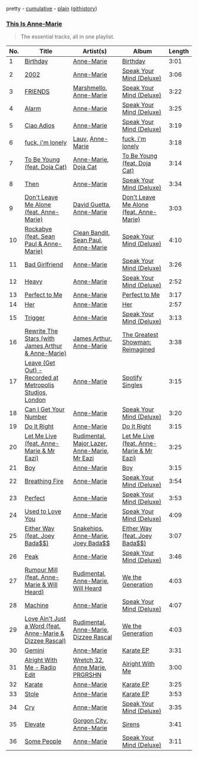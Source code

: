 pretty - [cumulative](https://github.com/catzs/spotify-playlist-archive/blob/master/playlists/cumulative/This%20Is%20Anne-Marie.md) - [plain](https://github.com/catzs/spotify-playlist-archive/blob/master/playlists/plain/37i9dQZF1DWYASkezwUcax) ([githistory](https://github.githistory.xyz/catzs/spotify-playlist-archive/blob/master/playlists/plain/37i9dQZF1DWYASkezwUcax))

### [This Is Anne-Marie](https://open.spotify.com/playlist/37i9dQZF1DWYASkezwUcax)

> The essential tracks, all in one playlist.

| No. | Title | Artist(s) | Album | Length |
|---|---|---|---|---|
| 1 | [Birthday](https://open.spotify.com/track/5hff5RQeE84pznOt8WEWeO) | [Anne-Marie](https://open.spotify.com/artist/1zNqDE7qDGCsyzJwohVaoX) | [Birthday](https://open.spotify.com/album/2KLNA0H5XiiMLPAWSb8sUu) | 3:01 |
| 2 | [2002](https://open.spotify.com/track/6SFStUDQZNaGPKWOx9ZiJB) | [Anne-Marie](https://open.spotify.com/artist/1zNqDE7qDGCsyzJwohVaoX) | [Speak Your Mind (Deluxe)](https://open.spotify.com/album/661ouXU4o4oBewWvVzQN7H) | 3:06 |
| 3 | [FRIENDS](https://open.spotify.com/track/2YEgNQiMKWTlmuSBuF48W8) | [Marshmello](https://open.spotify.com/artist/64KEffDW9EtZ1y2vBYgq8T), [Anne-Marie](https://open.spotify.com/artist/1zNqDE7qDGCsyzJwohVaoX) | [Speak Your Mind (Deluxe)](https://open.spotify.com/album/661ouXU4o4oBewWvVzQN7H) | 3:22 |
| 4 | [Alarm](https://open.spotify.com/track/3yp6M7FXTFOoSaVxjN5jkS) | [Anne-Marie](https://open.spotify.com/artist/1zNqDE7qDGCsyzJwohVaoX) | [Speak Your Mind (Deluxe)](https://open.spotify.com/album/661ouXU4o4oBewWvVzQN7H) | 3:25 |
| 5 | [Ciao Adios](https://open.spotify.com/track/3rmAQdLTHh32rZYosC6rOY) | [Anne-Marie](https://open.spotify.com/artist/1zNqDE7qDGCsyzJwohVaoX) | [Speak Your Mind (Deluxe)](https://open.spotify.com/album/661ouXU4o4oBewWvVzQN7H) | 3:19 |
| 6 | [fuck, i'm lonely](https://open.spotify.com/track/322tcqPhma7F6hfCeLisx0) | [Lauv](https://open.spotify.com/artist/5JZ7CnR6gTvEMKX4g70Amv), [Anne-Marie](https://open.spotify.com/artist/1zNqDE7qDGCsyzJwohVaoX) | [fuck, i'm lonely](https://open.spotify.com/album/60sI3iRfHfu7YpcTpZ29W1) | 3:18 |
| 7 | [To Be Young (feat. Doja Cat)](https://open.spotify.com/track/4YAg8h8WliHZlW5wuv8Jpk) | [Anne-Marie](https://open.spotify.com/artist/1zNqDE7qDGCsyzJwohVaoX), [Doja Cat](https://open.spotify.com/artist/5cj0lLjcoR7YOSnhnX0Po5) | [To Be Young (feat. Doja Cat)](https://open.spotify.com/album/4GulJ0PbD2o6ThcdvIw8Bd) | 3:14 |
| 8 | [Then](https://open.spotify.com/track/7tiRHGJtZzx6iWKfFpP6oF) | [Anne-Marie](https://open.spotify.com/artist/1zNqDE7qDGCsyzJwohVaoX) | [Speak Your Mind (Deluxe)](https://open.spotify.com/album/661ouXU4o4oBewWvVzQN7H) | 3:34 |
| 9 | [Don't Leave Me Alone (feat. Anne-Marie)](https://open.spotify.com/track/2lYTJK94hb0fd1LQtb6Dhk) | [David Guetta](https://open.spotify.com/artist/1Cs0zKBU1kc0i8ypK3B9ai), [Anne-Marie](https://open.spotify.com/artist/1zNqDE7qDGCsyzJwohVaoX) | [Don't Leave Me Alone (feat. Anne-Marie)](https://open.spotify.com/album/4sqrDaJcbCIo6aeqO26maj) | 3:03 |
| 10 | [Rockabye (feat. Sean Paul & Anne-Marie)](https://open.spotify.com/track/6g7dG5bwzCGfjOAkmT2mjI) | [Clean Bandit](https://open.spotify.com/artist/6MDME20pz9RveH9rEXvrOM), [Sean Paul](https://open.spotify.com/artist/3Isy6kedDrgPYoTS1dazA9), [Anne-Marie](https://open.spotify.com/artist/1zNqDE7qDGCsyzJwohVaoX) | [Speak Your Mind (Deluxe)](https://open.spotify.com/album/661ouXU4o4oBewWvVzQN7H) | 4:10 |
| 11 | [Bad Girlfriend](https://open.spotify.com/track/4zCKkJcq6h6mTqLnD2UcYY) | [Anne-Marie](https://open.spotify.com/artist/1zNqDE7qDGCsyzJwohVaoX) | [Speak Your Mind (Deluxe)](https://open.spotify.com/album/661ouXU4o4oBewWvVzQN7H) | 3:26 |
| 12 | [Heavy](https://open.spotify.com/track/0gJ7ssg4WEeikjdyleNdtb) | [Anne-Marie](https://open.spotify.com/artist/1zNqDE7qDGCsyzJwohVaoX) | [Speak Your Mind (Deluxe)](https://open.spotify.com/album/661ouXU4o4oBewWvVzQN7H) | 2:52 |
| 13 | [Perfect to Me](https://open.spotify.com/track/0DC7Zs2qvAbNK1owWQ4mlL) | [Anne-Marie](https://open.spotify.com/artist/1zNqDE7qDGCsyzJwohVaoX) | [Perfect to Me](https://open.spotify.com/album/53WGU9U5hmgWPUdfNitaVO) | 3:17 |
| 14 | [Her](https://open.spotify.com/track/2GjQ5KNXggsIRpx5ZUj2zX) | [Anne-Marie](https://open.spotify.com/artist/1zNqDE7qDGCsyzJwohVaoX) | [Her](https://open.spotify.com/album/2RewEjwnjhUnDlGpFnaBNx) | 2:57 |
| 15 | [Trigger](https://open.spotify.com/track/72vp1y2QLIPeAmIJWaNqZY) | [Anne-Marie](https://open.spotify.com/artist/1zNqDE7qDGCsyzJwohVaoX) | [Speak Your Mind (Deluxe)](https://open.spotify.com/album/661ouXU4o4oBewWvVzQN7H) | 3:13 |
| 16 | [Rewrite The Stars (with James Arthur & Anne-Marie)](https://open.spotify.com/track/78nplE9X2ZGvQh3TKgvldE) | [James Arthur](https://open.spotify.com/artist/4IWBUUAFIplrNtaOHcJPRM), [Anne-Marie](https://open.spotify.com/artist/1zNqDE7qDGCsyzJwohVaoX) | [The Greatest Showman: Reimagined](https://open.spotify.com/album/4dPosP4Io4sDCmeiCxVHW0) | 3:38 |
| 17 | [Leave (Get Out) - Recorded at Metropolis Studios, London](https://open.spotify.com/track/6ClEErrTmd3GzRqGiCEC8G) | [Anne-Marie](https://open.spotify.com/artist/1zNqDE7qDGCsyzJwohVaoX) | [Spotify Singles](https://open.spotify.com/album/6sHBQWEvoS10m9PE9mY9ND) | 3:15 |
| 18 | [Can I Get Your Number](https://open.spotify.com/track/5xh6JKVmYjochtEGGT0qxF) | [Anne-Marie](https://open.spotify.com/artist/1zNqDE7qDGCsyzJwohVaoX) | [Speak Your Mind (Deluxe)](https://open.spotify.com/album/661ouXU4o4oBewWvVzQN7H) | 3:20 |
| 19 | [Do It Right](https://open.spotify.com/track/4lajYC68T7pJGVGIey962P) | [Anne-Marie](https://open.spotify.com/artist/1zNqDE7qDGCsyzJwohVaoX) | [Do It Right](https://open.spotify.com/album/482K2rejXov03MToosqhdO) | 3:15 |
| 20 | [Let Me Live (feat. Anne-Marie & Mr Eazi)](https://open.spotify.com/track/3D1rlKmZdpYUeMtRRLNawc) | [Rudimental](https://open.spotify.com/artist/4WN5naL3ofxrVBgFpguzKo), [Major Lazer](https://open.spotify.com/artist/738wLrAtLtCtFOLvQBXOXp), [Anne-Marie](https://open.spotify.com/artist/1zNqDE7qDGCsyzJwohVaoX), [Mr Eazi](https://open.spotify.com/artist/4TAoP0f9OuWZUesao43xUW) | [Let Me Live (feat. Anne-Marie & Mr Eazi)](https://open.spotify.com/album/4lbrKowAEUP76TRU57FAJI) | 3:25 |
| 21 | [Boy](https://open.spotify.com/track/5eQFxc9ON8B5ZLwSSMMf4L) | [Anne-Marie](https://open.spotify.com/artist/1zNqDE7qDGCsyzJwohVaoX) | [Boy](https://open.spotify.com/album/7bz5fLHhGAja3XDuCUhw24) | 3:15 |
| 22 | [Breathing Fire](https://open.spotify.com/track/1nmkEgQSm1jg525wuGm432) | [Anne-Marie](https://open.spotify.com/artist/1zNqDE7qDGCsyzJwohVaoX) | [Speak Your Mind (Deluxe)](https://open.spotify.com/album/661ouXU4o4oBewWvVzQN7H) | 3:54 |
| 23 | [Perfect](https://open.spotify.com/track/7tkPXzF891ysjsAi6wVaBb) | [Anne-Marie](https://open.spotify.com/artist/1zNqDE7qDGCsyzJwohVaoX) | [Speak Your Mind (Deluxe)](https://open.spotify.com/album/661ouXU4o4oBewWvVzQN7H) | 3:53 |
| 24 | [Used to Love You](https://open.spotify.com/track/0pLI7UBl5ML29OXV0pGlDI) | [Anne-Marie](https://open.spotify.com/artist/1zNqDE7qDGCsyzJwohVaoX) | [Speak Your Mind (Deluxe)](https://open.spotify.com/album/661ouXU4o4oBewWvVzQN7H) | 4:09 |
| 25 | [Either Way (feat. Joey Bada$$)](https://open.spotify.com/track/3nodtPfXcok53E8Uze8gvD) | [Snakehips](https://open.spotify.com/artist/2FwJwEswyIUAljqgjNSHgP), [Anne-Marie](https://open.spotify.com/artist/1zNqDE7qDGCsyzJwohVaoX), [Joey Bada$$](https://open.spotify.com/artist/2P5sC9cVZDToPxyomzF1UH) | [Either Way (feat. Joey Bada$$)](https://open.spotify.com/album/2BGe2R4RsBOGdzZF7bGglE) | 3:07 |
| 26 | [Peak](https://open.spotify.com/track/0kESaEffDbRoH8H89RtYib) | [Anne-Marie](https://open.spotify.com/artist/1zNqDE7qDGCsyzJwohVaoX) | [Speak Your Mind (Deluxe)](https://open.spotify.com/album/661ouXU4o4oBewWvVzQN7H) | 3:46 |
| 27 | [Rumour Mill (feat. Anne-Marie & Will Heard)](https://open.spotify.com/track/6vV9NyQIsWMQ08KOWMSp3a) | [Rudimental](https://open.spotify.com/artist/4WN5naL3ofxrVBgFpguzKo), [Anne-Marie](https://open.spotify.com/artist/1zNqDE7qDGCsyzJwohVaoX), [Will Heard](https://open.spotify.com/artist/39AZSw4A8hCFWunEg2k89Z) | [We the Generation](https://open.spotify.com/album/68s1AYwi1JtoTOD0ggqr2j) | 4:03 |
| 28 | [Machine](https://open.spotify.com/track/1CqT75lawXlC84Abtabilh) | [Anne-Marie](https://open.spotify.com/artist/1zNqDE7qDGCsyzJwohVaoX) | [Speak Your Mind (Deluxe)](https://open.spotify.com/album/661ouXU4o4oBewWvVzQN7H) | 4:07 |
| 29 | [Love Ain't Just a Word (feat. Anne-Marie & Dizzee Rascal)](https://open.spotify.com/track/4gDy2lVjMqhFJIM9ShDw0R) | [Rudimental](https://open.spotify.com/artist/4WN5naL3ofxrVBgFpguzKo), [Anne-Marie](https://open.spotify.com/artist/1zNqDE7qDGCsyzJwohVaoX), [Dizzee Rascal](https://open.spotify.com/artist/0gusqTJKxtU1UTmNRMHZcv) | [We the Generation](https://open.spotify.com/album/68s1AYwi1JtoTOD0ggqr2j) | 4:03 |
| 30 | [Gemini](https://open.spotify.com/track/3ykv9c1SaAgm6dRFXmuaX9) | [Anne-Marie](https://open.spotify.com/artist/1zNqDE7qDGCsyzJwohVaoX) | [Karate EP](https://open.spotify.com/album/22QcOETdThitltw5n6nj7r) | 3:31 |
| 31 | [Alright With Me - Radio Edit](https://open.spotify.com/track/1rueGbglutb44dDVBEEL8O) | [Wretch 32](https://open.spotify.com/artist/0T2sGLJKge2eaFmZJxX7sq), [Anne Marie](https://open.spotify.com/artist/0uKILW6rkH7gA5r6Jt77YA), [PRGRSHN](https://open.spotify.com/artist/129Vnpuw35KvAqxDeqDmpL) | [Alright With Me](https://open.spotify.com/album/17marfBaSrpGO3hyMj9wQl) | 3:00 |
| 32 | [Karate](https://open.spotify.com/track/16d9ovlbeuVuGx9HLd8WmH) | [Anne-Marie](https://open.spotify.com/artist/1zNqDE7qDGCsyzJwohVaoX) | [Karate EP](https://open.spotify.com/album/22QcOETdThitltw5n6nj7r) | 3:25 |
| 33 | [Stole](https://open.spotify.com/track/0bJsYjsc7MTcZfk1SQJPTY) | [Anne-Marie](https://open.spotify.com/artist/1zNqDE7qDGCsyzJwohVaoX) | [Karate EP](https://open.spotify.com/album/22QcOETdThitltw5n6nj7r) | 3:53 |
| 34 | [Cry](https://open.spotify.com/track/5wJsFkDUeWzWTfr9jjy3SV) | [Anne-Marie](https://open.spotify.com/artist/1zNqDE7qDGCsyzJwohVaoX) | [Speak Your Mind (Deluxe)](https://open.spotify.com/album/661ouXU4o4oBewWvVzQN7H) | 3:35 |
| 35 | [Elevate](https://open.spotify.com/track/7rOcHMYABCWUrgZWzQoLem) | [Gorgon City](https://open.spotify.com/artist/4VNQWV2y1E97Eqo2D5UTjx), [Anne-Marie](https://open.spotify.com/artist/1zNqDE7qDGCsyzJwohVaoX) | [Sirens](https://open.spotify.com/album/1tfrh7jInz0lgBamg12OFj) | 3:41 |
| 36 | [Some People](https://open.spotify.com/track/5qOAsMRdVsBr7LNx2BVC8W) | [Anne-Marie](https://open.spotify.com/artist/1zNqDE7qDGCsyzJwohVaoX) | [Speak Your Mind (Deluxe)](https://open.spotify.com/album/661ouXU4o4oBewWvVzQN7H) | 3:11 |